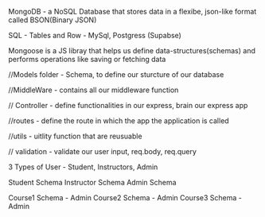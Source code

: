 MongoDB - a NoSQL Database that stores data in a flexibe,
json-like format called BSON(Binary JSON)

SQL - Tables and Row - MySql, Postgress (Supabse)

Mongoose is a JS libray that helps us define data-structures(schemas)
and performs operations like saving or fetching data

//Models folder - Schema, to define our sturcture of our database

//MiddleWare - contains all our middleware function

// Controller - define functionalities in our express, brain our express app

//routes - define the route in which the app the application is called

//utils - uitlity function that are reusuable

// validation - validate our user input, req.body, req.query

3 Types of User - Student, Instructors, Admin

Student Schema
Instructor Schema
Admin Schema

Course1 Schema - Admin
Course2 Schema - Admin
Course3 Schema - Admin
